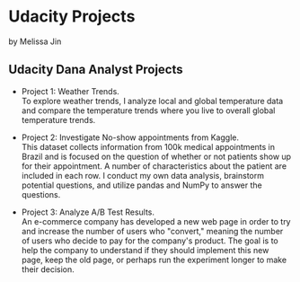 # Udacity Projects 
by Melissa Jin


## Udacity Dana Analyst Projects
 - Project 1: Weather Trends. \
 To explore weather trends, I analyze local and global temperature data and compare the temperature trends where you live to overall global temperature trends.

 - Project 2: Investigate No-show appointments from Kaggle. \
 This dataset collects information from 100k medical appointments in Brazil and is focused on the question of whether or not patients show up for their appointment. A number of characteristics about the patient are included in each row. I conduct my own data analysis, brainstorm potential questions, and utilize pandas and NumPy to answer the questions.

- Project 3: Analyze A/B Test Results. \
 An e-commerce company has developed a new web page in order to try and increase the number of users who "convert," meaning the number of users who decide to pay for the company's product. The goal is to help the company to understand if they should implement this new page, keep the old page, or perhaps run the experiment longer to make their decision.
